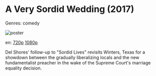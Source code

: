 # A Very Sordid Wedding (2017)

Genres: comedy

![poster](http://image.tmdb.org/t/p/w500/dr0g7skic2Rho6VfyaVPU7Uwntc.jpg)

en:
  [720p](magnet:?xt=urn:btih:5964E8C0B50CA3051304F4E6FC9215F2CC715E03&tr=udp://glotorrents.pw:6969/announce&tr=udp://tracker.opentrackr.org:1337/announce&tr=udp://torrent.gresille.org:80/announce&tr=udp://tracker.openbittorrent.com:80&tr=udp://tracker.coppersurfer.tk:6969&tr=udp://tracker.leechers-paradise.org:6969&tr=udp://p4p.arenabg.ch:1337&tr=udp://tracker.internetwarriors.net:1337)
  [1080p](magnet:?xt=urn:btih:B998199307F76EC82A7DA188340870129925AA14&tr=udp://glotorrents.pw:6969/announce&tr=udp://tracker.opentrackr.org:1337/announce&tr=udp://torrent.gresille.org:80/announce&tr=udp://tracker.openbittorrent.com:80&tr=udp://tracker.coppersurfer.tk:6969&tr=udp://tracker.leechers-paradise.org:6969&tr=udp://p4p.arenabg.ch:1337&tr=udp://tracker.internetwarriors.net:1337)
  


Del Shores' follow-up to "Sordid Lives" revisits Winters, Texas for a showdown between the gradually liberalizing locals and the new fundamentalist preacher in the wake of the Supreme Court's marriage equality decision.